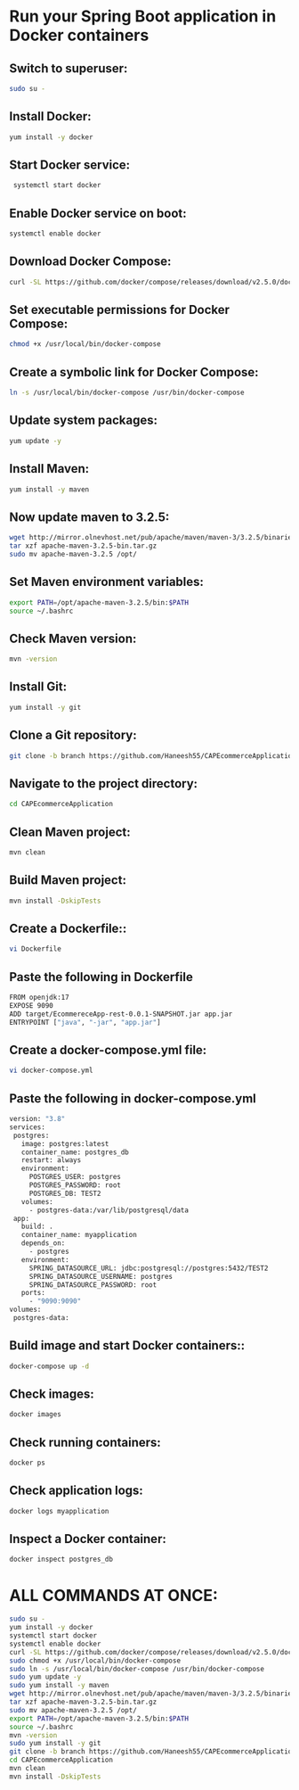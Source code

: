 
# Run your Spring Boot application in Docker containers

## Switch to superuser:
```sh
sudo su -
 ```
 ## Install Docker:
 ```sh
 yum install -y docker
 ```
 ## Start Docker service:
```sh
 systemctl start docker
 ```

## Enable Docker service on boot:
```sh
systemctl enable docker
 ```

##  Download Docker Compose:
```sh
curl -SL https://github.com/docker/compose/releases/download/v2.5.0/docker-compose-linux-x86_64 -o /usr/local/bin/docker-compose
 ```

## Set executable permissions for Docker Compose:
```sh
chmod +x /usr/local/bin/docker-compose
 ```
## Create a symbolic link for Docker Compose:
```sh
ln -s /usr/local/bin/docker-compose /usr/bin/docker-compose
 ```
## Update system packages:
```sh
yum update -y
 ```

## Install Maven:
```sh
yum install -y maven
 ```
## Now update maven to 3.2.5:
```sh
wget http://mirror.olnevhost.net/pub/apache/maven/maven-3/3.2.5/binaries/apache-maven-3.2.5-bin.tar.gz
tar xzf apache-maven-3.2.5-bin.tar.gz
sudo mv apache-maven-3.2.5 /opt/
 ```
## Set Maven environment variables:
```sh
export PATH=/opt/apache-maven-3.2.5/bin:$PATH
source ~/.bashrc
 ```
## Check Maven version:
```sh
mvn -version
 ```
## Install Git:
```sh
yum install -y git
 ```
## Clone a Git repository:
```sh
git clone -b branch https://github.com/Haneesh55/CAPEcommerceApplication.git
 ```
## Navigate to the project directory:
```sh
cd CAPEcommerceApplication
 ```
## Clean Maven project:
```sh
mvn clean
 ```
## Build Maven project:
```sh
mvn install -DskipTests
 ```
## Create a Dockerfile::
```sh
vi Dockerfile
 ```
## Paste the following in Dockerfile
```sh
FROM openjdk:17
EXPOSE 9090
ADD target/EcommereceApp-rest-0.0.1-SNAPSHOT.jar app.jar
ENTRYPOINT ["java", "-jar", "app.jar"]
 ```
## Create a docker-compose.yml file:
```sh
vi docker-compose.yml
 ```
 ## Paste the following in docker-compose.yml
 ```sh
 version: "3.8"
services:
  postgres:
    image: postgres:latest
    container_name: postgres_db
    restart: always
    environment:
      POSTGRES_USER: postgres
      POSTGRES_PASSWORD: root
      POSTGRES_DB: TEST2
    volumes:
      - postgres-data:/var/lib/postgresql/data
  app:
    build: .
    container_name: myapplication
    depends_on:
      - postgres
    environment:
      SPRING_DATASOURCE_URL: jdbc:postgresql://postgres:5432/TEST2
      SPRING_DATASOURCE_USERNAME: postgres
      SPRING_DATASOURCE_PASSWORD: root
    ports:
      - "9090:9090"
volumes:
  postgres-data:
 ```
## Build image and start Docker containers::
```sh
docker-compose up -d
 ```
 ## Check images:
```sh
docker images
 ```
## Check running containers:
```sh
docker ps
 ```
## Check application logs:
```sh
docker logs myapplication
 ```
## Inspect a Docker container:
```sh
docker inspect postgres_db
 ```
# ALL COMMANDS AT ONCE:
```sh
sudo su -
yum install -y docker
systemctl start docker
systemctl enable docker
curl -SL https://github.com/docker/compose/releases/download/v2.5.0/docker-compose-linux-x86_64 -o /usr/local/bin/docker-compose
sudo chmod +x /usr/local/bin/docker-compose
sudo ln -s /usr/local/bin/docker-compose /usr/bin/docker-compose
sudo yum update -y
sudo yum install -y maven
wget http://mirror.olnevhost.net/pub/apache/maven/maven-3/3.2.5/binaries/apache-maven-3.2.5-bin.tar.gz
tar xzf apache-maven-3.2.5-bin.tar.gz
sudo mv apache-maven-3.2.5 /opt/
export PATH=/opt/apache-maven-3.2.5/bin:$PATH
source ~/.bashrc
mvn -version
sudo yum install -y git
git clone -b branch https://github.com/Haneesh55/CAPEcommerceApplication.git
cd CAPEcommerceApplication
mvn clean
mvn install -DskipTests
```
